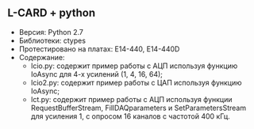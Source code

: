 ## L-CARD + python
+ Версия: Python 2.7
+ Библиотеки: ctypes
+ Протестировано на платах: E14-440, E14-440D
+ Содержание:
  + lcio.py: содержит пример работы с АЦП используя функцию IoAsync для 4-х усилений (1, 4, 16, 64);
  + lcio2.py: содержит пример работы с ЦАП используя функцию IoAsync;
  + lct.py: содержит пример работы с АЦП используя функции RequestBufferStream, FillDAQparameters и SetParametersStream для усиления 1, с опросом 16 каналов с частотой 400 кГц.
